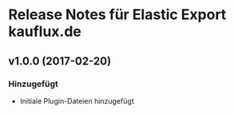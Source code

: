 # Release Notes für Elastic Export kauflux.de

## v1.0.0 (2017-02-20)

### Hinzugefügt
- Initiale Plugin-Dateien hinzugefügt